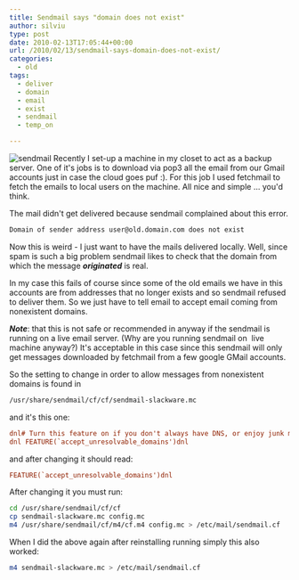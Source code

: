 ```yaml
---
title: Sendmail says "domain does not exist"
author: silviu
type: post
date: 2010-02-13T17:05:44+00:00
url: /2010/02/13/sendmail-says-domain-does-not-exist/
categories:
  - old
tags:
  - deliver
  - domain
  - email
  - exist
  - sendmail
  - temp_on

---
```

![sendmail](/blog/images/2010/sendmail.jpg) Recently I set-up a machine in my closet to act as a backup server. One of it's jobs is to download via pop3 all the email from our Gmail accounts just in case the cloud goes puf :). For this job I used fetchmail to fetch the emails to local users on the machine. All nice and simple ... you'd think.

The mail didn't get delivered because sendmail complained about this error.

```bash
Domain of sender address user@old.domain.com does not exist
```

Now this is weird - I just want to have the mails delivered locally. Well, since spam is such a big problem sendmail likes to check that the domain from which the message _**originated**_ is real.

In my case this fails of course since some of the old emails we have in this accounts are from addresses that no longer exists and so sendmail refused to deliver them. So we just have to tell email to accept email coming from nonexistent domains.

_**Note**_: that this is not safe or recommended in anyway if the sendmail is running on a live email server. (Why are you running sendmail on  live machine anyway?) It's acceptable in this case since this sendmail will only get messages downloaded by fetchmail from a few google GMail accounts.

So the setting to change in order to allow messages from nonexistent domains is found in

```bash
/usr/share/sendmail/cf/cf/sendmail-slackware.mc
```

and it's this one:

```ini
dnl# Turn this feature on if you don't always have DNS, or enjoy junk mail:
dnl FEATURE(`accept_unresolvable_domains')dnl
```
and after changing it should read:

```ini
FEATURE(`accept_unresolvable_domains')dnl
```

After changing it you must run:

```bash
cd /usr/share/sendmail/cf/cf
cp sendmail-slackware.mc config.mc
m4 /usr/share/sendmail/cf/m4/cf.m4 config.mc > /etc/mail/sendmail.cf
```

When I did the above again after reinstalling running simply this also worked:

```bash
m4 sendmail-slackware.mc > /etc/mail/sendmail.cf
```
